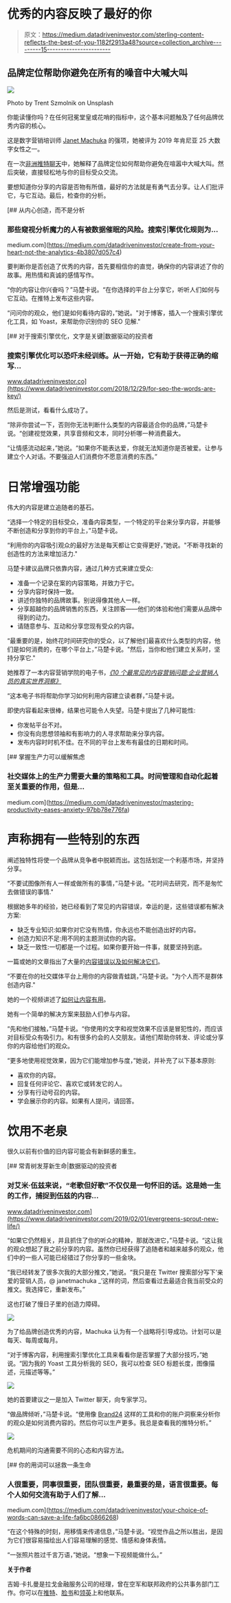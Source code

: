# 优秀的内容反映了最好的你

> 原文：<https://medium.datadriveninvestor.com/sterling-content-reflects-the-best-of-you-1182f2913a48?source=collection_archive---------15----------------------->

## 品牌定位帮助你避免在所有的噪音中大喊大叫

![](img/6cd965fd8b8a64fc9863a290b99b9546.png)

Photo by Trent Szmolnik on Unsplash

你能读懂你吗？在任何冠冕堂皇或花哨的指标中，这个基本问题触及了任何品牌优秀内容的核心。

这是数字营销培训师 [Janet Machuka](https://twitter.com/janetmachuka_) 的强项，她被评为 2019 年肯尼亚 25 大数字女性之一。

在一次[非洲推特聊天](https://twitter.com/AfricaTweetChat)中，她解释了品牌定位如何帮助你避免在喧嚣中大喊大叫。然后突破，直接轻松地与你的目标受众交流。

要想知道你分享的内容是否物有所值，最好的方法就是有勇气去分享。让人们批评它，与它互动。最后，检查你的分析。

[](https://medium.com/datadriveninvestor/create-from-your-heart-not-the-analytics-4b3807d057c4) [## 从内心创造，而不是分析

### 那些窥视分析魔力的人有被数据催眠的风险。搜索引擎优化规则为…

medium.com](https://medium.com/datadriveninvestor/create-from-your-heart-not-the-analytics-4b3807d057c4) 

要判断你是否创造了优秀的内容，首先要相信你的直觉，确保你的内容讲述了你的故事。用热情和真诚的感情写作。

“你的内容让你兴奋吗？”马楚卡说。“在你选择的平台上分享它，听听人们如何与它互动。在推特上发布这些内容。

“问问你的观众，他们是如何看待内容的，”她说。"对于博客，插入一个搜索引擎优化工具，如 Yoast，来帮助你识别你的 SEO 见解."

[](https://www.datadriveninvestor.com/2018/12/29/for-seo-the-words-are-key/) [## 对于搜索引擎优化，文字是关键|数据驱动的投资者

### 搜索引擎优化可以恐吓未经训练。从一开始，它有助于获得正确的缩写…

www.datadriveninvestor.co](https://www.datadriveninvestor.com/2018/12/29/for-seo-the-words-are-key/) 

然后是测试，看看什么成功了。

“除非你尝试一下，否则你无法判断什么类型的内容最适合你的品牌，”马楚卡说。“创建视觉效果，共享音频和文本，同时分析哪一种消费最大。

“让情感流动起来，”她说。“如果你不能表达爱，你就无法知道你是否被爱。让参与建立个人对话。不要强迫人们消费你不愿意消费的东西。”

# **日常增强功能**

伟大的内容是建立追随者的基石。

“选择一个特定的目标受众，准备内容类型，一个特定的平台来分享内容，并能够不断创造和分享到你的平台上，”马楚卡说。

“利用你的内容吸引观众的最好方法是每天都让它变得更好，”她说。"不断寻找新的创造性的方法来增加活力."

马楚卡建议品牌只依靠内容，通过几种方式来建立受众:

*   准备一个记录在案的内容策略，并致力于它。
*   分享内容时保持一致。
*   讲述你独特的品牌故事。别说得像其他人一样。
*   分享超越你的品牌销售的东西，关注顾客——他们的体验和他们需要从品牌中得到的动力。
*   请随意参与、互动和分享您现有受众的内容。

“最重要的是，始终花时间研究你的受众，以了解他们最喜欢什么类型的内容，他们是如何消费的，在哪个平台上，”马楚卡说。"然后，当你和他们建立关系时，坚持分享它."

她推荐了一本内容营销学院的电子书，[*《10 个最常见的内容营销问题:企业营销人员的真实世界洞察》*](https://contentmarketinginstitute.com/wp-content/uploads/2017/07/CMI_EntprEbook_Final.pdf)

“这本电子书将帮助你学习如何利用内容建立读者群，”马楚卡说。

即使内容看起来很棒，结果也可能令人失望。马楚卡提出了几种可能性:

*   你发帖平台不对。
*   你没有向思想领袖和有影响力的人寻求帮助来分享内容。
*   发布内容时时机不佳。在不同的平台上发布有最佳的日期和时间。

[](https://medium.com/datadriveninvestor/mastering-productivity-eases-anxiety-97bb78e776fa) [## 掌握生产力可以缓解焦虑

### 社交媒体上的生产力需要大量的策略和工具。时间管理和自动化起着至关重要的作用，但是…

medium.com](https://medium.com/datadriveninvestor/mastering-productivity-eases-anxiety-97bb78e776fa) 

# **声称拥有一些特别的东西**

阐述独特性将使一个品牌从竞争者中脱颖而出。这包括划定一个利基市场，并坚持分享。

“不要试图像所有人一样或做所有的事情，”马楚卡说。"花时间去研究，而不是匆忙去做错误的事情."

根据她多年的经验，她已经看到了常见的内容错误，幸运的是，这些错误都有解决方案:

*   缺乏专业知识:如果你对它没有热情，你永远也不能创造出好的内容。
*   创造力知识不足:用不同的主题测试你的内容。
*   缺乏一致性:一切都是一个过程。如果你要开始一件事，就要坚持到底。

一篇或她的文章指出了大量的[内容错误以及如何解决它们](https://janetmachuka.com/key-fatal-content-marketing-mistakes-on-digital-platforms-and-smart-solutions/)。

“不要在你的社交媒体平台上用你的内容做青蛙跳，”马楚卡说。"为个人而不是群体创造内容."

她的一个视频讲述了[如何让内容有用](https://twitter.com/janetmachuka_/status/1273322970002456578?s=20)。

她有一个简单的解决方案来鼓励人们参与内容。

“先和他们接触，”马楚卡说。“你使用的文字和视觉效果不应该是冒犯性的，而应该对目标受众有吸引力。和有很多约会的人交朋友。请他们帮助你转发、评论或分享你的内容给他们的观众。

“更多地使用视觉效果，因为它们能增加参与度，”她说，并补充了以下基本原则:

*   喜欢你的内容。
*   回复任何评论它、喜欢它或转发它的人。
*   分享有行动号召的内容。
*   学会展示你的内容。如果有人提问，请回答。

# **饮用不老泉**

很久以前有价值的旧内容可能会有新鲜感的重生。

[](https://www.datadriveninvestor.com/2019/02/01/evergreens-sprout-new-life/) [## 常青树发芽新生命|数据驱动的投资者

### 对艾米·伍兹来说，“老歌但好歌”不仅仅是一句怀旧的话。这是她一生的工作，捕捉到伍兹的内容…

www.datadriveninvestor.com](https://www.datadriveninvestor.com/2019/02/01/evergreens-sprout-new-life/) 

“如果它仍然相关，并且抓住了你的听众的精神，那就改进它，”马楚卡说。“这让我的观众想起了我之前分享的内容。虽然你已经获得了追随者和越来越多的观众，他们中的一些人可能已经错过了你分享的一些金块。

“我已经转发了很多次我的大部分推文，”她说。“我只是在 Twitter 搜索部分写下‘亲爱的营销人员，@ janetmachuka _’这样的词，然后查看过去最适合我当前受众的推文。我选择它，重新发布。”

这也打破了慢日子里的创造力障碍。

![](img/20675c9bdc65872787217a38da1d1d63.png)

为了给品牌创造优秀的内容，Machuka 认为有一个战略将引导成功。计划可以是每天、每周或每月。

“对于博客内容，利用搜索引擎优化工具来看看你是否掌握了大部分技巧，”她说。“因为我的 Yoast 工具分析我的 SEO，我可以检查 SEO 标题长度，图像描述，元描述等等。”

![](img/57057fa57b36eec594cccb026de06cf6.png)

她的首要建议之一是加入 Twitter 聊天，向专家学习。

“做品牌倾听，”马楚卡说。“使用像 [Brand24](https://twitter.com/brand24/) 这样的工具和你的账户洞察来分析你的观众是如何消费内容的。然后你可以生产更多。我总是查看我的推特分析。”

![](img/cd19124ce8c19ba68e0b8babaf9f4c07.png)

危机期间的沟通需要不同的心态和内容方法。

[](https://medium.com/datadriveninvestor/your-choice-of-words-can-save-a-life-fa6bc0866268) [## 你的用词可以拯救一条生命

### 人很重要，同事很重要，团队很重要，最重要的是，语言很重要。每个人如何交流有助于人们了解…

medium.com](https://medium.com/datadriveninvestor/your-choice-of-words-can-save-a-life-fa6bc0866268) 

“在这个特殊的时刻，用移情来传递信息，”马楚卡说。“视觉作品之所以胜出，是因为它们很容易描绘出人们容易理解的感觉、情感和身体表情。

“一张照片胜过千言万语，”她说。“想象一下视频能做什么。”

**关于作者**

吉姆·卡扎曼是拉戈金融服务公司的经理，曾在空军和联邦政府的公共事务部门工作。你可以在[推特](https://twitter.com/JKatzaman)、[脸书](https://www.facebook.com/jim.katzaman)和[领英](https://www.linkedin.com/in/jim-katzaman-33641b21/)上和他联系。